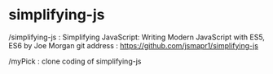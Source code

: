 # simplifying-js
/simplifying-js : Simplifying JavaScript: Writing Modern JavaScript with ES5, ES6 by Joe Morgan
git address : https://github.com/jsmapr1/simplifying-js

/myPick : clone coding of simplifying-js 
